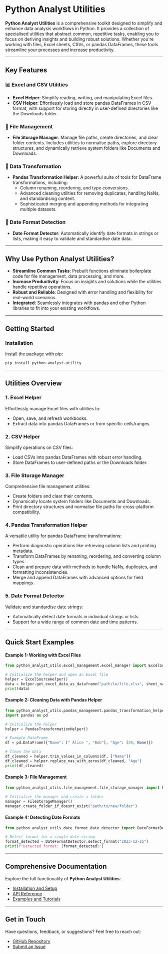 # Python Analyst Utilities

**Python Analyst Utilities** is a comprehensive toolkit designed to simplify and enhance data analysis workflows in Python. It provides a collection of specialised utilities that abstract common, repetitive tasks, enabling you to focus on deriving insights and building robust solutions. Whether you're working with files, Excel sheets, CSVs, or pandas DataFrames, these tools streamline your processes and increase productivity.

---

## Key Features

### 📊 Excel and CSV Utilities
- **Excel Helper**: Simplify reading, writing, and manipulating Excel files.
- **CSV Helper**: Effortlessly load and store pandas DataFrames in CSV format, with support for storing directly in user-defined directories like the Downloads folder.

### 📂 File Management
- **File Storage Manager**: Manage file paths, create directories, and clear folder contents. Includes utilities to normalise paths, explore directory structures, and dynamically retrieve system folders like Documents and Downloads.

### 🔄 Data Transformation
- **Pandas Transformation Helper**: A powerful suite of tools for DataFrame transformations, including:
  - Column renaming, reordering, and type conversions.
  - Advanced cleaning utilities for removing duplicates, handling NaNs, and standardising content.
  - Sophisticated merging and appending methods for integrating multiple datasets.

### 📆 Date Format Detection
- **Date Format Detector**: Automatically identify date formats in strings or lists, making it easy to validate and standardise date data.

---

## Why Use Python Analyst Utilities?

- **Streamline Common Tasks**: Prebuilt functions eliminate boilerplate code for file management, data processing, and more.
- **Increase Productivity**: Focus on insights and solutions while the utilities handle repetitive operations.
- **Robust and Reliable**: Designed with error handling and flexibility for real-world scenarios.
- **Integrated**: Seamlessly integrates with pandas and other Python libraries to fit into your existing workflows.

---

## Getting Started

### Installation

Install the package with pip:

```bash
pip install python-analyst-utility
```

---

## Utilities Overview

### 1. **Excel Helper**
Effortlessly manage Excel files with utilities to:
- Open, save, and refresh workbooks.
- Extract data into pandas DataFrames or from specific cells/ranges.

### 2. **CSV Helper**
Simplify operations on CSV files:
- Load CSVs into pandas DataFrames with robust error handling.
- Store DataFrames to user-defined paths or the Downloads folder.

### 3. **File Storage Manager**
Comprehensive file management utilities:
- Create folders and clear their contents.
- Dynamically locate system folders like Documents and Downloads.
- Print directory structures and normalise file paths for cross-platform compatibility.

### 4. **Pandas Transformation Helper**
A versatile utility for pandas DataFrame transformations:
- Perform diagnostic operations like retrieving column lists and printing metadata.
- Transform DataFrames by renaming, reordering, and converting column types.
- Clean and prepare data with methods to handle NaNs, duplicates, and formatting inconsistencies.
- Merge and append DataFrames with advanced options for field mappings.

### 5. **Date Format Detector**
Validate and standardise date strings:
- Automatically detect date formats in individual strings or lists.
- Support for a wide range of common date and time patterns.

---

## Quick Start Examples

#### Example 1: Working with Excel Files

```python
from python_analyst_utils.excel_management.excel_manager import ExcelSourceHelper

# Initialize the helper and open an Excel file
helper = ExcelSourceHelper()
data = helper.get_excel_data_as_dataframe("path/to/file.xlsx", sheet_name="Sheet1")
print(data)
```

#### Example 2: Cleaning Data with Pandas Helper

```python
from python_analyst_utils.pandas_management.pandas_transformation_helper import PandasTransformationHelper
import pandas as pd

# Initialize the helper
helper = PandasTransformationHelper()

# Example DataFrame
df = pd.DataFrame({"Name": [" Alice ", "Bob"], "Age": [30, None]})

# Clean the data
df_cleaned = helper.trim_values_in_columns(df, ["Name"])
df_cleaned = helper.replace_nas_with_zeros(df_cleaned, "Age")
print(df_cleaned)
```

#### Example 3: File Management

```python
from python_analyst_utils.file_management.file_storage_manager import FileStorageManager

# Initialize the manager and create a folder
manager = FileStorageManager()
manager.create_folder_if_doesnt_exist("path/to/new/folder")
```

#### Example 4: Detecting Date Formats

```python
from python_analyst_utils.date_format.date_detector import DateFormatDetector

# Detect format for a single date string
format_detected = DateFormatDetector.detect_format("2023-12-25")
print(f"Detected format: {format_detected}")
```

---

## Comprehensive Documentation

Explore the full functionality of **Python Analyst Utilities**:
- [Installation and Setup](installation.md)
- [API Reference](reference.md)
- [Examples and Tutorials](examples.md)

---

## Get in Touch

Have questions, feedback, or suggestions? Feel free to reach out:
- [GitHub Repository](https://github.com/AroshaJ/python-analyst-utility)
- [Submit an Issue](https://github.com/AroshaJ/python-analyst-utility/issues)


